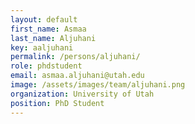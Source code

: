 ```yaml
---
layout: default
first_name: Asmaa
last_name: Aljuhani
key: aaljuhani
permalink: /persons/aljuhani/
role: phdstudent
email: asmaa.aljuhani@utah.edu
image: /assets/images/team/aljuhani.png
organization: University of Utah
position: PhD Student
---
```

